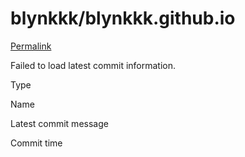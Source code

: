 # blynkkk/blynkkk.github.io

 [Permalink](https://github.com/blynkkk/blynkkk.github.io/tree/b1f1a439851d4000d4d85ddab2f72db8d227d6cc/new/en)

 Failed to load latest commit information.

Type

Name

Latest commit message

Commit time

